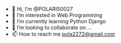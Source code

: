 - 👋 Hi, I’m @POLARIS0027
- 👀 I’m interested in Web Programming
- 🌱 I’m currently learning Python Django
- 💞️ I’m looking to collaborate on ...
- 📫 How to reach me pola2272@gmail.com

<!---
POLARIS0027/POLARIS0027 is a ✨ special ✨ repository because its `README.md` (this file) appears on your GitHub profile.
You can click the Preview link to take a look at your changes.
--->
